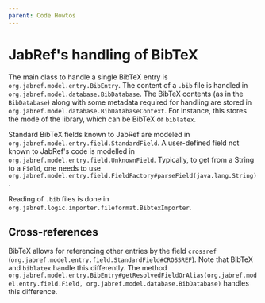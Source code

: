 ```yaml
---
parent: Code Howtos
---
```

# JabRef's handling of BibTeX

The main class to handle a single BibTeX entry is `org.jabref.model.entry.BibEntry`.
The content of a `.bib` file is handled in `org.jabref.model.database.BibDatabase`.
The BibTeX contents (as in the `BibDatabase`) along with some metadata required for handling are stored in `org.jabref.model.database.BibDatabaseContext`.
For instance, this stores the mode of the library, which can be BibTeX or `biblatex`.

Standard BibTeX fields known to JabRef are modeled in `org.jabref.model.entry.field.StandardField`.
A user-defined field not known to JabRef's code is modelled in `org.jabref.model.entry.field.UnknownField`.
Typically, to get from a String to a `Field`, one needs to use `org.jabref.model.entry.field.FieldFactory#parseField(java.lang.String)`.

Reading of `.bib` files is done in `org.jabref.logic.importer.fileformat.BibtexImporter`.

## Cross-references

BibTeX allows for referencing other entries by the field `crossref` (`org.jabref.model.entry.field.StandardField#CROSSREF`).
Note that BibTeX and `biblatex` handle this differently.
The method `org.jabref.model.entry.BibEntry#getResolvedFieldOrAlias(org.jabref.model.entry.field.Field, org.jabref.model.database.BibDatabase)` handles this difference.
